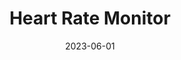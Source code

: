 ---
title: Heart Rate Monitor
summary: A finger-clip heart rate monitor from (almost) scratch
tags:
  - embedded-software
date: 2023-06-01
external_link: https://github.com/MYY99/Projects/tree/main/Embedded%20Software/Heart%20Rate%20Monitor
---